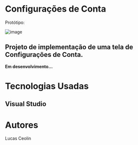 <head> <h1> <b> Configurações de Conta </b> </h1> </head>

Protótipo:

![image](https://user-images.githubusercontent.com/79987087/192535106-c1eb448c-47d3-4eaf-9789-ae27033bee71.png)

<h2> Projeto de implementação de uma tela de Configurações de Conta. </h2>

<b>  Em desenvolvimento... </b>

<h1> <b> Tecnologias Usadas </b> </h1>
<h2> Visual Studio </h2>

<h1> <b> Autores </b> </h1>
Lucas Ceolin 
